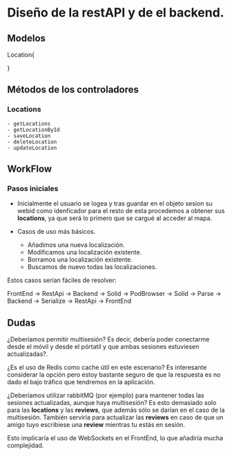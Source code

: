 # Diseño de la restAPI y de el backend.



## Modelos


Location{
    
}
## Métodos de los controladores
### Locations
    - getLocations
    - getLocationById
    - saveLocation
    - deleteLocation
    - updateLocation


## WorkFlow

### Pasos iniciales

- Inicialmente el usuario se logea y tras guardar en el objeto sesion su webid como idenficador para el resto de esta procedemos a obtener sus **locations**, ya que será lo primero que se cargué al acceder al mapa.


- Casos de uso más básicos.
    - Añadimos una nueva localización.
    - Modificamos una localización existente.
    - Borramos una localización existente.
    - Buscamos de nuevo todas las localizaciones.

Estos casos serían fáciles de resolver:

FrontEnd -> RestApi -> Backend -> Solid -> PodBrowser -> Solid -> Parse -> Backend -> Serialize -> RestApi -> FrontEnd


### 


## Dudas

¿Deberíamos permitir multisesión? Es decir, debería poder conectarme desde el móvil y desde el pórtatil y que ambas sesiones estuviesen actualizadas?.


¿Es el uso de Redis como cache útil en este escenario? Es interesante considerar la opción pero estoy bastante seguro de que la respuesta es no dado el bajo tráfico que tendremos en la aplicación.

¿Deberíamos utilizar rabbitMQ (por ejemplo) para mantener todas las sesiones actualizadas, aunque haya multisesión? Es esto demasiado solo para las **locations** y las **reviews**, que además sólo se darían en el caso de la multisesión. También serviría para actualizar las **reviews** en caso de que un amigo tuyo escribiese una **review** mientras tu estás en sesión.

Esto implicaría el uso de WebSockets en el FrontEnd, lo que añadiría mucha complejidad.